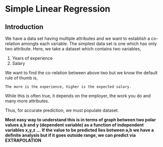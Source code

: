 # Simple Linear Regression

## Introduction

We have a data set having multiple attributes and we want to establish a co-relation amongts each variable.
The simplest data set is one which has only two attribute.
Here, we take a dataset which contains two variables,

1. Years of experience
2. Salary

We want to find the co-relation between above two but we know the default rule of thumb is, 
```
The more is the experience, higher is the expected salary.
```
While this is often true, it depends on the employer, the work you do and many more attributes.

Thus, for accurate prediction, we must populate dataset.

**Most easy way to understand this is in terms of graph between two polar values a,b and y (dependent variable) as a function of independent variables x,y,z ...**
**If the value to be predicted lies between a,b we have a definite analysis but if it goes outside range, we can predict via EXTRAPOLATION**

